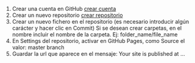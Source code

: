 1. Crear una cuenta en GitHub [crear cuenta](https://github.com/join?source=header-home)
2. Crear un nuevo repositorio [crear repositorio](https://github.com/new)
3. Crear un nuevo fichero en el repositorio (es necesario introducir algún carácter y hacer clic en Commit)
   Si se desean crear carpetas, en el nombre incluir el nombre de la carpeta. Ej: folder_name/file_name
4. En Settings del repositorio, activar en GitHub Pages, como Source el valor: master branch
5. Guardar la url que aparece en el mensaje: Your site is published at ...
